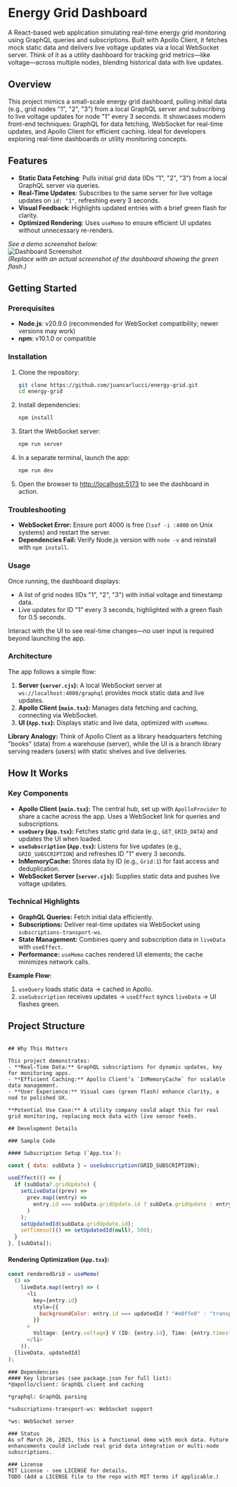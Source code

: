 # Energy Grid Dashboard

A React-based web application simulating real-time energy grid monitoring using GraphQL queries and subscriptions. Built with Apollo Client, it fetches mock static data and delivers live voltage updates via a local WebSocket server. Think of it as a utility dashboard for tracking grid metrics—like voltage—across multiple nodes, blending historical data with live updates.

## Overview

This project mimics a small-scale energy grid dashboard, pulling initial data (e.g., grid nodes "1", "2", "3") from a local GraphQL server and subscribing to live voltage updates for node "1" every 3 seconds. It showcases modern front-end techniques: GraphQL for data fetching, WebSocket for real-time updates, and Apollo Client for efficient caching. Ideal for developers exploring real-time dashboards or utility monitoring concepts.

## Features

- **Static Data Fetching**: Pulls initial grid data (IDs "1", "2", "3") from a local GraphQL server via queries.
- **Real-Time Updates**: Subscribes to the same server for live voltage updates on `id: "1"`, refreshing every 3 seconds.
- **Visual Feedback**: Highlights updated entries with a brief green flash for clarity.
- **Optimized Rendering**: Uses `useMemo` to ensure efficient UI updates without unnecessary re-renders.

_See a demo screenshot below:_  
![Dashboard Screenshot](https://via.placeholder.com/600x300.png?text=Energy+Grid+Dashboard+Screenshot)  
_(Replace with an actual screenshot of the dashboard showing the green flash.)_

## Getting Started

### Prerequisites

- **Node.js**: v20.9.0 (recommended for WebSocket compatibility; newer versions may work)
- **npm**: v10.1.0 or compatible

### Installation

1. Clone the repository:

   ```bash
   git clone https://github.com/juancarlucci/energy-grid.git
   cd energy-grid
   ```

2. Install dependencies:

   ```bash
   npm install
   ```

3. Start the WebSocket server:

   ```bash
   npm run server
   ```

4. In a separate terminal, launch the app:

   ```bash
   npm run dev
   ```

5. Open the browser to [http://localhost:5173](http://localhost:5173) to see the dashboard in action.

### Troubleshooting

- **WebSocket Error:** Ensure port 4000 is free (`lsof -i :4000` on Unix systems) and restart the server.
- **Dependencies Fail:** Verify Node.js version with `node -v` and reinstall with `npm install`.

### Usage

Once running, the dashboard displays:

- A list of grid nodes (IDs "1", "2", "3") with initial voltage and timestamp data.
- Live updates for ID "1" every 3 seconds, highlighted with a green flash for 0.5 seconds.

Interact with the UI to see real-time changes—no user input is required beyond launching the app.

### Architecture

The app follows a simple flow:

1. **Server (`server.cjs`):** A local WebSocket server at `ws://localhost:4000/graphql` provides mock static data and live updates.
2. **Apollo Client (`main.tsx`):** Manages data fetching and caching, connecting via WebSocket.
3. **UI (`App.tsx`):** Displays static and live data, optimized with `useMemo`.

**Library Analogy:** Think of Apollo Client as a library headquarters fetching "books" (data) from a warehouse (server), while the UI is a branch library serving readers (users) with static shelves and live deliveries.

## How It Works

### Key Components

- **Apollo Client (`main.tsx`):** The central hub, set up with `ApolloProvider` to share a cache across the app. Uses a WebSocket link for queries and subscriptions.
- **`useQuery` (`App.tsx`):** Fetches static grid data (e.g., `GET_GRID_DATA`) and updates the UI when loaded.
- **`useSubscription` (`App.tsx`):** Listens for live updates (e.g., `GRID_SUBSCRIPTION`) and refreshes ID "1" every 3 seconds.
- **InMemoryCache:** Stores data by ID (e.g., `Grid:1`) for fast access and deduplication.
- **WebSocket Server (`server.cjs`):** Supplies static data and pushes live voltage updates.

### Technical Highlights

- **GraphQL Queries:** Fetch initial data efficiently.
- **Subscriptions:** Deliver real-time updates via WebSocket using `subscriptions-transport-ws`.
- **State Management:** Combines query and subscription data in `liveData` with `useEffect`.
- **Performance:** `useMemo` caches rendered UI elements; the cache minimizes network calls.

**Example Flow:**

1. `useQuery` loads static data → cached in Apollo.
2. `useSubscription` receives updates → `useEffect` syncs `liveData` → UI flashes green.

## Project Structure

```

## Why This Matters

This project demonstrates:
- **Real-Time Data:** GraphQL subscriptions for dynamic updates, key for monitoring apps.
- **Efficient Caching:** Apollo Client’s `InMemoryCache` for scalable data management.
- **User Experience:** Visual cues (green flash) enhance clarity, a nod to polished UX.

**Potential Use Case:** A utility company could adapt this for real grid monitoring, replacing mock data with live sensor feeds.

## Development Details

### Sample Code

#### Subscription Setup (`App.tsx`):
```

```javascript
const { data: subData } = useSubscription(GRID_SUBSCRIPTION);

useEffect(() => {
  if (subData?.gridUpdate) {
    setLiveData((prev) =>
      prev.map((entry) =>
        entry.id === subData.gridUpdate.id ? subData.gridUpdate : entry
      )
    );
    setUpdatedId(subData.gridUpdate.id);
    setTimeout(() => setUpdatedId(null), 500);
  }
}, [subData]);
```

#### Rendering Optimization (`App.tsx`):

```javascript
const renderedGrid = useMemo(
  () =>
    liveData.map((entry) => (
      <li
        key={entry.id}
        style={{
          backgroundColor: entry.id === updatedId ? "#e0ffe0" : "transparent",
        }}
      >
        Voltage: {entry.voltage} V (ID: {entry.id}, Time: {entry.timestamp})
      </li>
    )),
  [liveData, updatedId]
);
```

```
### Dependencies
#### Key libraries (see package.json for full list):
*@apollo/client: GraphQL client and caching

*graphql: GraphQL parsing

*subscriptions-transport-ws: WebSocket support

*ws: WebSocket server

### Status
As of March 26, 2025, this is a functional demo with mock data. Future enhancements could include real grid data integration or multi-node subscriptions.

### License
MIT License - see LICENSE for details.
TODO (Add a LICENSE file to the repo with MIT terms if applicable.)

```
